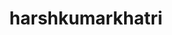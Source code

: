 ---
title: harshkumarkhatri
github: https://github.com/harshkumarkhatri
mode: light
transition: 1s
score: 60.8
archetype:
- Descriptive
---